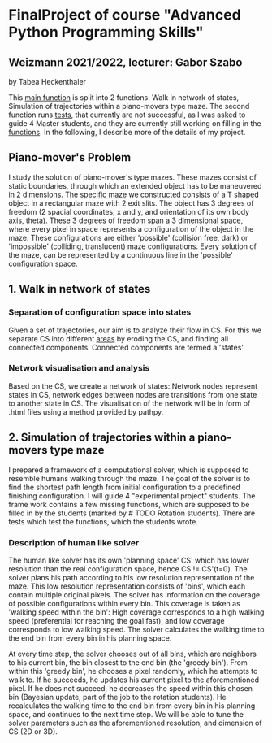 # FinalProject of course "Advanced Python Programming Skills"
## Weizmann 2021/2022, lecturer: Gabor Szabo
by Tabea Heckenthaler

This [main function](https://github.com/TabeaHeckenthaler/AntsShapes/blob/master/final_project_main_Gabor.py) 
is split into 2 functions: Walk in network of states, Simulation of trajectories within a piano-movers type maze.
The second function runs 
[tests](https://github.com/TabeaHeckenthaler/AntsShapes/blob/master/PS_Search_Algorithms/Path_Planning_Rotation_students_test.py), 
that currently are not successful, as I was asked to guide 4 Master students, and they are currently still working on filling in the 
[functions](https://github.com/TabeaHeckenthaler/AntsShapes/blob/master/PS_Search_Algorithms/Path_Planning_Rotation_students.py). 
In the following, I describe more of the details of my project. 

## Piano-mover's Problem
I study the solution of piano-mover's type mazes. 
These mazes consist of static boundaries, through which an extended object has to be maneuvered in 2 dimensions.
The [specific maze](https://github.com/TabeaHeckenthaler/FinalProject/blob/main/Graphs/Maze_states.png) 
we constructed consists of a T shaped object in a rectangular maze with 2 exit slits. 
The object has 3 degrees of freedom (2 spacial coordinates, x and y, and orientation of its own body axis, theta).
These 3 degrees of freedom span a 3 dimensional [space](https://github.com/TabeaHeckenthaler/FinalProject/blob/main/Graphs/Large_human_SPT_states.png), 
where every pixel in space represents a configuration of the object in the maze. 
These configurations are either 'possible' (collision free, dark) or 'impossible' (colliding, translucent) maze configurations. 
Every solution of the maze, can be represented by a continuous line in the 'possible' configuration space. 

## 1. Walk in network of states
### Separation of configuration space into states
Given a set of trajectories, our aim is to analyze their flow in CS. 
For this we separate CS into different [areas](https://github.com/TabeaHeckenthaler/FinalProject/blob/main/Graphs/Large_human_SPT_transitions.png) 
by eroding the CS, and finding all connected components. Connected components are termed a 'states'.

### Network visualisation and analysis 
Based on the CS, we create a network of states: Network nodes represent states in CS, 
network edges between nodes are transitions from one state to another state in CS. 
The visualisation of the network will be in form of .html files using a method provided by pathpy.

## 2. Simulation of trajectories within a piano-movers type maze
I prepared a framework of a computational solver, which is supposed to resemble humans walking through the maze. 
The goal of the solver is to find the shortest path length from initial configuration to a predefined finishing 
configuration.
I will guide 4 "experimental project" students. The frame work contains a few missing functions, which are supposed to 
be filled in by the students (marked by # TODO Rotation students).
There are tests which test the functions, which the students wrote.

### Description of human like solver
The human like solver has its own 'planning space' CS' which has lower resolution than the real configuration space, 
hence CS != CS'(t=0). 
The solver plans his path according to his low resolution representation of the maze. This low resolution representation
consists of 'bins', which each contain multiple original pixels. The solver has information on the coverage of 
possible configurations within every bin. This coverage is taken as 'walking speed within the bin': High coverage 
corresponds to a high walking speed (preferential for reaching the goal fast), and low coverage corresponds to low walking speed.
The solver calculates the walking time to the end bin from every bin in his planning space. 

At every time step, the solver chooses out of all bins, which are neighbors to his current bin, the bin closest to the end bin 
(the 'greedy bin'). 
From within this 'greedy bin', he chooses a pixel randomly, which he attempts to walk to. 
If he succeeds, he updates his current pixel to the aforementioned pixel.
If he does not succeed, he decreases the speed within this chosen bin (Bayesian update, part of the job to the rotation 
students). He recalculates the walking time to the end bin from every bin in his planning 
space, and continues to the next time step. 
We will be able to tune the solver parameters such as the aforementioned resolution, and dimension of CS (2D or 3D).
